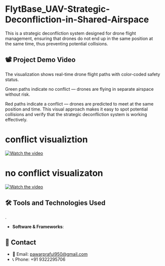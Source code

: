 #  FlytBase_UAV-Strategic-Deconfliction-in-Shared-Airspace

This is a strategic deconfliction system designed for drone flight management, ensuring that drones do not end up in the same position at the same time, thus preventing potential collisions.

## 📽️ Project Demo Video
The visualization shows real-time drone flight paths with color-coded safety status.

Green paths indicate no conflict — drones are flying in separate airspace without risk.

Red paths indicate a conflict — drones are predicted to meet at the same position and time.
This visual approach makes it easy to spot potential collisions and verify that the strategic deconfliction system is working effectively.

# conflict visualiztion

[![Watch the video](https://img.youtube.com/vi/zrbjQiXEZLc/maxresdefault.jpg)](https://youtu.be/zrbjQiXEZLc)


# no conflict visualizaton
[![Watch the video](https://img.youtube.com/vi/vomIRWt0Uso/maxresdefault.jpg)](https://youtu.be/vomIRWt0Uso)





##




## 🛠️ Tools and Technologies Used

  .

- **Software & Frameworks**:


## 📧 Contact

- 📩 Email: [pawarpraful950@gmail.com](mailto:pawarpraful950@gmail.com)  
- 📞 Phone: +91 9322295706
